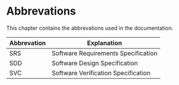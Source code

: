 # Abbrevations

This chapter contains the abbrevations used in the documentation.

Abbrevation | Explanation
------------|------------
SRS         | Software Requirements Specification
SDD         | Software Design Specification
SVC         | Software Verification Specification
